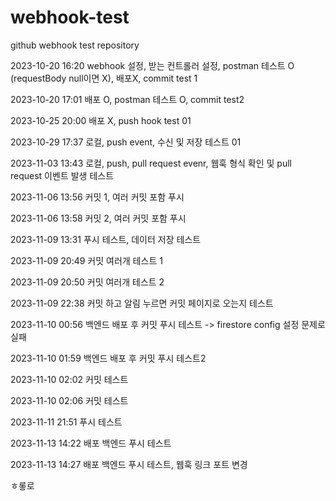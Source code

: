 # webhook-test

github webhook test repository

2023-10-20 16:20
webhook 설정, 받는 컨트롤러 설정, postman 테스트 O (requestBody null이면 X), 배포X, commit test 1

2023-10-20 17:01
배포 O, postman 테스트 O, commit test2

2023-10-25 20:00
배포 X, push hook test 01

2023-10-29 17:37
로컬, push event, 수신 및 저장 테스트 01

2023-11-03 13:43
로컬, push, pull request evenr, 웹훅 형식 확인 및 pull request 이벤트 발생 테스트

2023-11-06 13:56
커밋 1, 여러 커밋 포함 푸시

2023-11-06 13:58
커밋 2, 여러 커밋 포함 푸시

2023-11-09 13:31
푸시 테스트, 데이터 저장 테스트

2023-11-09 20:49
커밋 여러개 테스트 1

2023-11-09 20:50
커밋 여러개 테스트 2

2023-11-09 22:38
커밋 하고 알림 누르면 커밋 페이지로 오는지 테스트

2023-11-10 00:56
백엔드 배포 후 커밋 푸시 테스트 -> firestore config 설정 문제로 실패

2023-11-10 01:59
백엔드 배포 후 커밋 푸시 테스트2

2023-11-10 02:02
커밋 테스트

2023-11-10 02:06
커밋 테스트

2023-11-11 21:51
푸시 테스트

2023-11-13 14:22
배포 백엔드 푸시 테스트

2023-11-13 14:27
배포 백엔드 푸시 테스트, 웹훅 링크 포트 변경

ㅎ롷로
